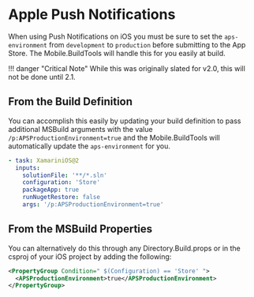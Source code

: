 # Apple Push Notifications

When using Push Notifications on iOS you must be sure to set the `aps-environment` from `development` to `production` before submitting to the App Store. The Mobile.BuildTools will handle this for you easily at build.

!!! danger "Critical Note"
    While this was originally slated for v2.0, this will not be done until 2.1.

## From the Build Definition

You can accomplish this easily by updating your build definition to pass additional MSBuild arguments with the value `/p:APSProductionEnvironment=true` and the Mobile.BuildTools will automatically update the `aps-environment` for you.

```yaml
- task: XamariniOS@2
  inputs:
    solutionFile: '**/*.sln'
    configuration: 'Store'
    packageApp: true
    runNugetRestore: false
    args: '/p:APSProductionEnvironment=true'
```

## From the MSBuild Properties

You can alternatively do this through any Directory.Build.props or in the csproj of your iOS project by adding the following:

```xml
<PropertyGroup Condition=" $(Configuration) == 'Store' ">
  <APSProductionEnvironment>true</APSProductionEnvironment>
</PropertyGroup>
```